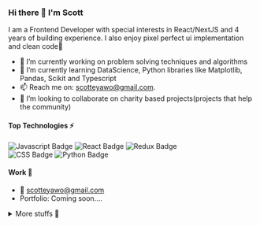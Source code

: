 ### Hi there 👋 I'm Scott

I am a Frontend Developer with special interests in React/NextJS and 4 years of building experience. I also enjoy pixel perfect ui implementation and clean code🙂

- 🔭 I’m currently working on problem solving techniques and algorithms
- 🌱 I’m currently learning DataScience, Python libraries like Matplotlib, Pandas, Scikit and Typescript
- 📫  Reach me on: scotteyawo@gmail.com.
- 👯 I’m looking to collaborate on charity based projects(projects that help the community)

#### Top Technologies ⚡️

![Javascript Badge](https://img.shields.io/badge/-Javascript-F0DB4F?style=for-the-badge&labelColor=black&logo=javascript&logoColor=F0DB4F)
 ![React Badge](https://img.shields.io/badge/-React-61DBFB?style=for-the-badge&labelColor=black&logo=react&logoColor=61DBFB)
 ![Redux Badge](https://img.shields.io/badge/-Redux-764ABC?style=for-the-badge&labelColor=black&logo=redux&logoColor=764ABC)   
 ![CSS Badge](https://img.shields.io/badge/-Css-1572B6?style=for-the-badge&labelColor=black&logo=css3&logoColor=#1572B6)
 ![Python Badge](https://img.shields.io/badge/-Python-3776AB?style=for-the-badge&labelColor=black&logo=python&logoColor=#3776AB)
 

#### Work 💼

- :email: scotteyawo@gmail.com
- Portfolio: Coming soon....

<details>
<summary>
  More stuffs 🌚
</summary>
 
#### Github Stats 😁
![Github stats](https://github-readme-stats.vercel.app/api?username=babsmutini&count_private=true&theme=dark&hide=contribs,issues)
 
[![GitHub Streak](https://github-readme-streak-stats.herokuapp.com?user=babsmutini&date_format=M%20j%5B%2C%20Y%5D)](https://git.io/streak-stats)
 
 ![Your Repository's Stats](https://github-readme-stats.vercel.app/api/top-langs/?username=babsmutini&theme=blue-green)
  
#### Wakatime Stats 🚶🏾‍♂️ 
![Wakatime Stats](https://wakatime.com/badge/user/3b357963-a5f1-445c-9d09-2832af1f293d.svg)

</details>
<!--
**Babsmutini/Babsmutini** is a ✨ _special_ ✨ repository because its `README.md` (this file) appears on your GitHub profile.

Here are some ideas to get you started:

- 🔭 I’m currently working on ...
- 🌱 I’m currently learning ...
- 👯 I’m looking to collaborate on ...
- 🤔 I’m looking for help with ...
- 💬 Ask me about ...
- 📫 How to reach me: ...
- 😄 Pronouns: ...
- ⚡ Fun fact: ...
-->
